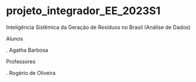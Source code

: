 # projeto_integrador_EE_2023S1
 Inteligência Sistêmica da Geração de Resíduos no Brasil (Análise de Dados)
 
 Alunos
 
. Agatha Barbosa

Professores

. Rogério de Oliveira 


